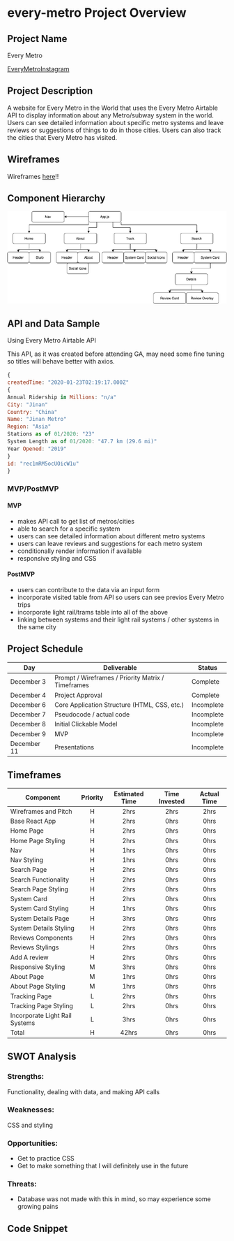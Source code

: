 # every-metro Project Overview

## Project Name

Every Metro

[EveryMetroInstagram](https://www.instagram.com/everymetrointheworld/)

## Project Description

A website for Every Metro in the World that uses the Every Metro Airtable API to display information about any Metro/subway system in the world. Users can see detailed information about specific metro systems and leave reviews or suggestions of things to do in those cities. Users can also track the cities that Every Metro has visited.

## Wireframes

Wireframes [here](https://www.figma.com/file/FoklhFDGZCxu9jVOKerQdj/Every-Metro-Wireframes)!!

## Component Hierarchy

![componentHierarchy](./assets/EveryMetro.png "component hierarchy")

## API and Data Sample

Using Every Metro Airtable API

This API, as it was created before attending GA, may need some fine tuning so titles will behave better with axios.

```javascript
{
createdTime: "2020-01-23T02:19:17.000Z"
{
Annual Ridership in Millions: "n/a"
City: "Jinan"
Country: "China"
Name: "Jinan Metro"
Region: "Asia"
Stations as of 01/2020: "23"
System Length as of 01/2020: "47.7 km (29.6 mi)"
Year Opened: "2019"
}
id: "rec1mRM5ocUOicW1u"
}

```

### MVP/PostMVP

#### MVP

- makes API call to get list of metros/cities
- able to search for a specific system
- users can see detailed information about different metro systems
- users can leave reviews and suggestions for each metro system
- conditionally render information if available
- responsive styling and CSS

#### PostMVP

- users can contribute to the data via an input form
- incorporate visited table from API so users can see previos Every Metro trips
- incorporate light rail/trams table into all of the above
- linking between systems and their light rail systems / other systems in the same city

## Project Schedule

| Day         | Deliverable                                        | Status     |
| ----------- | -------------------------------------------------- | ---------- |
| December 3  | Prompt / Wireframes / Priority Matrix / Timeframes | Complete   |
| December 4  | Project Approval                                   | Complete   |
| December 6  | Core Application Structure (HTML, CSS, etc.)       | Incomplete |
| December 7  | Pseudocode / actual code                           | Incomplete |
| December 8  | Initial Clickable Model                            | Incomplete |
| December 9  | MVP                                                | Incomplete |
| December 11 | Presentations                                      | Incomplete |

## Timeframes

| Component                      | Priority | Estimated Time | Time Invested | Actual Time |
| ------------------------------ | :------: | :------------: | :-----------: | :---------: |
| Wireframes and Pitch           |    H     |      2hrs      |     2hrs      |    2hrs     |
| Base React App                 |    H     |      2hrs      |     0hrs      |    0hrs     |
| Home Page                      |    H     |      2hrs      |     0hrs      |    0hrs     |
| Home Page Styling              |    H     |      2hrs      |     0hrs      |    0hrs     |
| Nav                            |    H     |      1hrs      |     0hrs      |    0hrs     |
| Nav Styling                    |    H     |      1hrs      |     0hrs      |    0hrs     |
| Search Page                    |    H     |      2hrs      |     0hrs      |    0hrs     |
| Search Functionality           |    H     |      2hrs      |     0hrs      |    0hrs     |
| Search Page Styling            |    H     |      2hrs      |     0hrs      |    0hrs     |
| System Card                    |    H     |      2hrs      |     0hrs      |    0hrs     |
| System Card Styling            |    H     |      1hrs      |     0hrs      |    0hrs     |
| System Details Page            |    H     |      3hrs      |     0hrs      |    0hrs     |
| System Details Styling         |    H     |      2hrs      |     0hrs      |    0hrs     |
| Reviews Components             |    H     |      2hrs      |     0hrs      |    0hrs     |
| Reviews Stylings               |    H     |      2hrs      |     0hrs      |    0hrs     |
| Add A review                   |    H     |      2hrs      |     0hrs      |    0hrs     |
| Responsive Styling             |    M     |      3hrs      |     0hrs      |    0hrs     |
| About Page                     |    M     |      1hrs      |     0hrs      |    0hrs     |
| About Page Styling             |    M     |      1hrs      |     0hrs      |    0hrs     |
| Tracking Page                  |    L     |      2hrs      |     0hrs      |    0hrs     |
| Tracking Page Styling          |    L     |      2hrs      |     0hrs      |    0hrs     |
| Incorporate Light Rail Systems |    L     |      3hrs      |     0hrs      |    0hrs     |
| Total                          |    H     |     42hrs      |     0hrs      |    0hrs     |

## SWOT Analysis

### Strengths:

Functionality, dealing with data, and making API calls

### Weaknesses:

CSS and styling

### Opportunities:

- Get to practice CSS
- Get to make something that I will definitely use in the future

### Threats:

- Database was not made with this in mind, so may experience some growing pains

## Code Snippet

